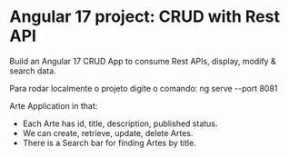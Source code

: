 # Angular 17  project: CRUD with Rest API

Build an Angular 17 CRUD App to consume Rest APIs, display, modify & search data.

Para rodar localmente o projeto digite o comando:
ng serve --port 8081

Arte Application in that:
- Each Arte has id, title, description, published status.
- We can create, retrieve, update, delete Artes.
- There is a Search bar for finding Artes by title.


